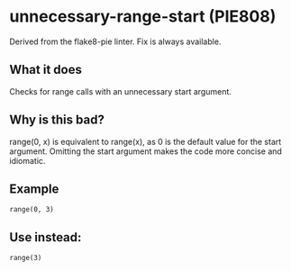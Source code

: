 # unnecessary-range-start (PIE808)
Derived from the flake8-pie linter.
Fix is always available.
## What it does
Checks for range calls with an unnecessary start argument.
## Why is this bad?
range(0, x) is equivalent to range(x), as 0 is the default value for
the start argument. Omitting the start argument makes the code more
concise and idiomatic.
## Example
```
range(0, 3)
```
## Use instead:
```
range(3)
```